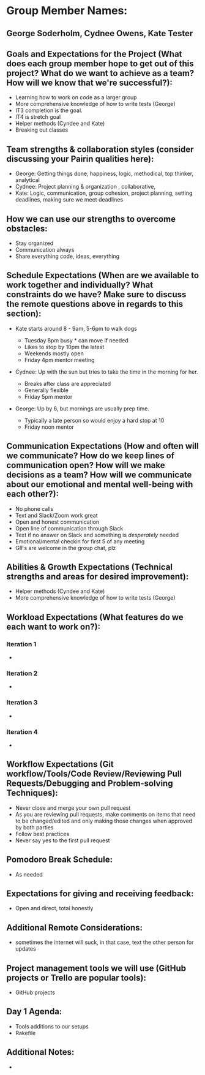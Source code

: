 # Group Member Names:
## George Soderholm, Cydnee Owens, Kate Tester

## Goals and Expectations for the Project (What does each group member hope to get out of this project? What do we want to achieve as a team? How will we know that we're successful?):
  - Learning how to work on code as a larger group
  - More comprehensive knowledge of how to write tests (George)
  - IT3 completion is the goal.
  - IT4 is stretch goal
  - Helper methods (Cyndee and Kate)
  - Breaking out classes

## Team strengths & collaboration styles (consider discussing your Pairin qualities here):

  - George: Getting things done, happiness, logic, methodical, top thinker, analytical
  - Cydnee: Project planning & organization , collaborative,
  - Kate: Logic, communication, group cohesion, project planning, setting deadlines, making sure we meet deadlines

## How we can use our strengths to overcome obstacles:
  - Stay organized
  - Communication always
  - Share everything code, ideas, everything

## Schedule Expectations (When are we available to work together and individually? What constraints do we have? Make sure to discuss the remote questions above in regards to this section):
  - Kate starts around 8 - 9am, 5-6pm to walk dogs
    - Tuesday 8pm busy * can move if needed
    - Likes to stop by 10pm the latest
    - Weekends mostly open
    - Friday 4pm mentor meeting

  - Cydnee: Up with the sun but tries to take the time in the morning for her.
    - Breaks after class are appreciated
    - Generally flexible
    - Friday 5pm mentor

  - George: Up by 6, but mornings are usually prep time.
    - Typically a late person so would enjoy a hard stop at 10
    - Friday noon mentor

## Communication Expectations (How and often will we communicate? How do we keep lines of communication open? How will we make decisions as a team? How will we communicate about our emotional and mental well-being with each other?):
  - No phone calls
  - Text and Slack/Zoom work great
  - Open and honest communication
  - Open line of communication through Slack
  - Text if no answer on Slack and something is *desperately* needed
  - Emotional/mental checkin for first 5 of any meeting
  - GIFs are welcome in the group chat, plz

## Abilities & Growth Expectations (Technical strengths and areas for desired improvement):
  - Helper methods (Cyndee and Kate)
  - More comprehensive knowledge of how to write tests (George)

## Workload Expectations (What features do we each want to work on?):
### Iteration 1
  -

### Iteration 2
  -

### Iteration 3
  -

### Iteration 4
  -

## Workflow Expectations (Git workflow/Tools/Code Review/Reviewing Pull Requests/Debugging and Problem-solving Techniques):

  - Never close and merge your own pull request
  - As you are reviewing pull requests, make comments on items that need to be changed/edited and only making those changes when approved by both parties
  - Follow best practices
  - Never say yes to the first pull request

## Pomodoro Break Schedule:
  - As needed

## Expectations for giving and receiving feedback:
  - Open and direct, total honestly

## Additional Remote Considerations:
  - sometimes the internet will suck, in that case, text the other person for updates

## Project management tools we will use (GitHub projects or Trello are popular tools):
  - GitHub projects

## Day 1 Agenda:
  - Tools additions to our setups
  - Rakefile

## Additional Notes:
  -
